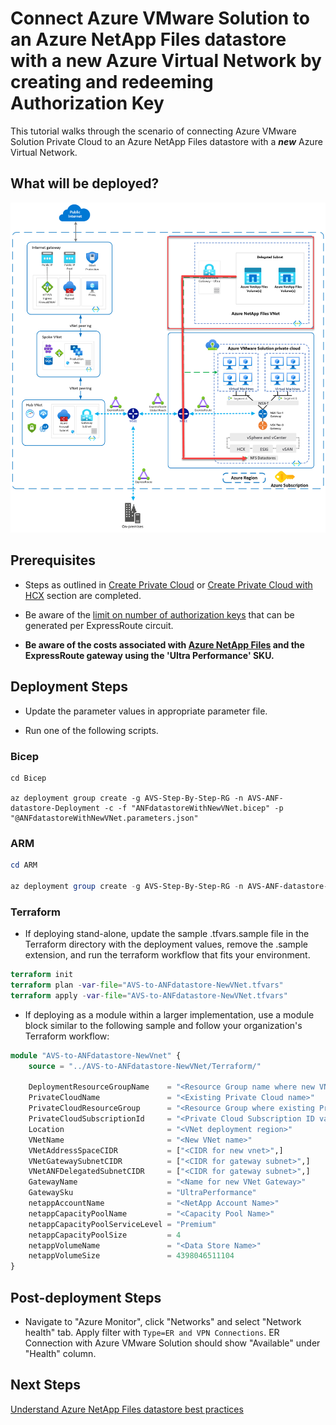 # Connect Azure VMware Solution to an Azure NetApp Files datastore with a new Azure Virtual Network by creating and redeeming Authorization Key

This tutorial walks through the scenario of connecting Azure VMware Solution Private Cloud to an Azure NetApp Files datastore with a ***new*** Azure Virtual Network. 

## What will be deployed?

![ANF Datastores](../../../docs/images/anf-datastores.png)

## Prerequisites

* Steps as outlined in [Create Private Cloud](../../PrivateCloud/AVS-PrivateCloud/readme.md) or [Create Private Cloud with HCX](../../PrivateCloud/AVS-PrivateCloud-WithHCX/readme.md) section are completed.

* Be aware of the [limit on number of authorization keys](https://docs.microsoft.com/azure/expressroute/expressroute-faqs#can-i-link-to-more-than-one-virtual-network-to-an-expressroute-circuit) that can be generated per ExpressRoute circuit.

* **Be aware of the costs associated with [Azure NetApp Files](https://azure.microsoft.com/pricing/details/netapp/) and the ExpressRoute gateway using the 'Ultra Performance' SKU.**

## Deployment Steps

* Update the parameter values in appropriate parameter file.

* Run one of the following scripts.

### Bicep

```azurecli-interactive
cd Bicep

az deployment group create -g AVS-Step-By-Step-RG -n AVS-ANF-datastore-Deployment -c -f "ANFdatastoreWithNewVNet.bicep" -p "@ANFdatastoreWithNewVNet.parameters.json"
```

### ARM

```powershell
cd ARM

az deployment group create -g AVS-Step-By-Step-RG -n AVS-ANF-datastore-Deployment -c -f "ANFdatastoreWithNewVNet.deploy.json" -p "@ANFdatastoreWithNewVNet.parameters.json"
```

### Terraform
* If deploying stand-alone, update the sample .tfvars.sample file in the Terraform directory with the deployment values, remove the .sample extension, and run the terraform workflow that fits your environment.
```terraform
terraform init
terraform plan -var-file="AVS-to-ANFdatastore-NewVNet.tfvars"
terraform apply -var-file="AVS-to-ANFdatastore-NewVNet.tfvars"
```
* If deploying as a module within a larger implementation, use a module block similar to the following sample and follow your organization's Terraform workflow:
```terraform
module "AVS-to-ANFdatastore-NewVnet" {
    source = "../AVS-to-ANFdatastore-NewVNet/Terraform/"
    
    DeploymentResourceGroupName    = "<Resource Group name where new VNet and Gateway will be deployed>"
    PrivateCloudName               = "<Existing Private Cloud name>"
    PrivateCloudResourceGroup      = "<Resource Group where existing Private Cloud is deployed>"
    PrivateCloudSubscriptionId     = "<Private Cloud Subscription ID value (not full Resource ID)>"
    Location                       = "<VNet deployment region>"
    VNetName                       = "<New VNet name>"
    VNetAddressSpaceCIDR           = ["<CIDR for new vnet>",]
    VNetGatewaySubnetCIDR          = ["<CIDR for gateway subnet>",]
    VNetANFDelegatedSubnetCIDR     = ["<CIDR for gateway subnet>",]
    GatewayName                    = "<Name for new VNet Gateway>"
    GatewaySku                     = "UltraPerformance"
    netappAccountName              = "<NetApp Account Name>"
    netappCapacityPoolName         = "<Capacity Pool Name>"
    netappCapacityPoolServiceLevel = "Premium"
    netappCapacityPoolSize         = 4
    netappVolumeName               = "<Data Store Name>"
    netappVolumeSize               = 4398046511104
}
```

## Post-deployment Steps

* Navigate to "Azure Monitor", click "Networks" and select "Network health" tab. Apply filter with `Type=ER and VPN Connections`. ER Connection with Azure VMware Solution should show "Available" under "Health" column.

## Next Steps

[Understand Azure NetApp Files datastore best practices](https://learn.microsoft.com/azure/azure-vmware/attach-azure-netapp-files-to-azure-vmware-solution-hosts)
